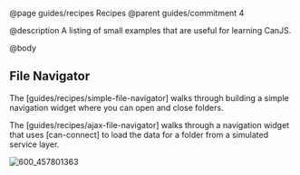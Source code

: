 @page guides/recipes Recipes
@parent guides/commitment 4

@description A listing of small examples that are useful for
learning CanJS.

@body


## File Navigator

The [guides/recipes/simple-file-navigator] walks through building a simple navigation
widget where you can open and close folders.

The [guides/recipes/ajax-file-navigator] walks through a navigation widget that uses
[can-connect] to load the data for a folder from a simulated service layer.

![600_457801363](https://cloud.githubusercontent.com/assets/78602/22888969/273617ca-f1cd-11e6-922f-28bd5514b3dd.jpeg)
